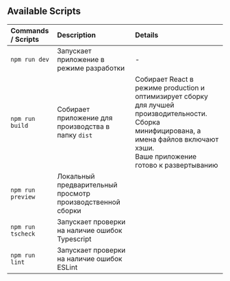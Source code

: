 ## Available Scripts

| Commands / Scripts | Description                                                | Details                                                                                                                                                                                       |
|:-------------------|:-----------------------------------------------------------|:----------------------------------------------------------------------------------------------------------------------------------------------------------------------------------------------|
| `npm run dev`      | Запускает приложение в режиме разработки                   | -                                                                                                                                                                                             |
| `npm run build`    | Собирает приложение для производства в папку `dist`        | Собирает React в режиме production и оптимизирует сборку для лучшей производительности.<br/> Сборка минифицирована, а имена файлов включают хэши. <br/>Ваше приложение готово к развертыванию |
| `npm run preview`  | Локальный предварительный просмотр производственной сборки |                                                                                                                                                                                               |
| `npm run tscheck`  | Запускает проверки на наличие ошибок Typescript            |                                                                                                                                                                                               |
| `npm run lint`     | Запускает проверки на наличие ошибок ESLint                |                                                                                                                                                                                               |
